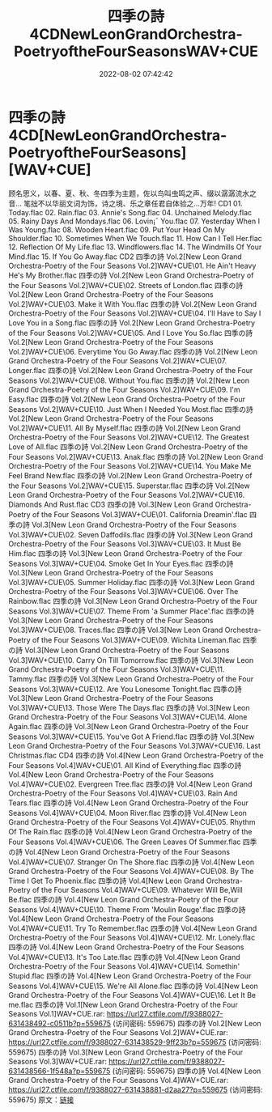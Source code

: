 ﻿---
title: 四季の詩4CDNewLeonGrandOrchestra-PoetryoftheFourSeasonsWAV+CUE
date: 2022-08-02 07:42:42
categories: 古典音乐、新世纪、纯音雅乐
tags: 纯音雅乐
---
# 四季の詩4CD[NewLeonGrandOrchestra-PoetryoftheFourSeasons][WAV+CUE]

顾名思义，以春、夏、秋、冬四季为主题，佐以鸟叫虫鸣之声、缀以潺潺流水之音...
笔拙不以华丽文词为饰，诗之境、乐之章任君自体验之...万年!
CD1
01.
Today.flac
02.
Rain.flac
03. Annie's
Song.flac
04. Unchained
Melody.flac
05. Rainy Days
And Mondays.flac
06. Lovin¡¯
You.flac
07. Yesterday
When I Was Young.flac
08. Wooden
Heart.flac
09. Put Your
Head On My Shoulder.flac
10. Sometimes
When We Touch.flac
11. How Can I
Tell Her.flac
12. Reflection
Of My Life.flac
13.
Windflowers.flac
14. The
Windmills Of Your Mind.flac
15. If You Go
Away.flac
CD2
四季の詩 Vol.2[New Leon
Grand Orchestra-Poetry of the Four Seasons Vol.2]WAV+CUE\01. He
Ain't Heavy He's My Brother.flac
四季の詩 Vol.2[New Leon
Grand Orchestra-Poetry of the Four Seasons Vol.2]WAV+CUE\02.
Streets of London.flac
四季の詩 Vol.2[New Leon
Grand Orchestra-Poetry of the Four Seasons Vol.2]WAV+CUE\03. Make
it With You.flac
四季の詩 Vol.2[New Leon
Grand Orchestra-Poetry of the Four Seasons Vol.2]WAV+CUE\04. I'll
Have to Say I Love You in a Song.flac
四季の詩 Vol.2[New Leon
Grand Orchestra-Poetry of the Four Seasons Vol.2]WAV+CUE\05. And I
Love You So.flac
四季の詩 Vol.2[New Leon
Grand Orchestra-Poetry of the Four Seasons Vol.2]WAV+CUE\06.
Everytime You Go Away.flac
四季の詩 Vol.2[New Leon
Grand Orchestra-Poetry of the Four Seasons Vol.2]WAV+CUE\07.
Longer.flac
四季の詩 Vol.2[New Leon
Grand Orchestra-Poetry of the Four Seasons Vol.2]WAV+CUE\08.
Without You.flac
四季の詩 Vol.2[New Leon
Grand Orchestra-Poetry of the Four Seasons Vol.2]WAV+CUE\09. I'm
Easy.flac
四季の詩 Vol.2[New Leon
Grand Orchestra-Poetry of the Four Seasons Vol.2]WAV+CUE\10. Just
When I Needed You Most.flac
四季の詩 Vol.2[New Leon
Grand Orchestra-Poetry of the Four Seasons Vol.2]WAV+CUE\11. All By
Myself.flac
四季の詩 Vol.2[New Leon
Grand Orchestra-Poetry of the Four Seasons Vol.2]WAV+CUE\12. The
Greatest Love of All.flac
四季の詩 Vol.2[New Leon
Grand Orchestra-Poetry of the Four Seasons Vol.2]WAV+CUE\13.
Anak.flac
四季の詩 Vol.2[New Leon
Grand Orchestra-Poetry of the Four Seasons Vol.2]WAV+CUE\14. You
Make Me Feel Brand New.flac
四季の詩 Vol.2[New Leon
Grand Orchestra-Poetry of the Four Seasons Vol.2]WAV+CUE\15.
Superstar.flac
四季の詩 Vol.2[New Leon
Grand Orchestra-Poetry of the Four Seasons Vol.2]WAV+CUE\16.
Diamonds And Rust.flac
CD3
四季の詩 Vol.3[New Leon Grand Orchestra-Poetry of the Four Seasons
Vol.3]WAV+CUE\01. California Dreamin'.flac
四季の詩 Vol.3[New Leon Grand Orchestra-Poetry of the Four Seasons
Vol.3]WAV+CUE\02. Seven Daffodils.flac
四季の詩 Vol.3[New Leon Grand Orchestra-Poetry of the Four Seasons
Vol.3]WAV+CUE\03. It Must Be Him.flac
四季の詩 Vol.3[New Leon Grand Orchestra-Poetry of the Four Seasons
Vol.3]WAV+CUE\04. Smoke Get In Your Eyes.flac
四季の詩 Vol.3[New Leon Grand Orchestra-Poetry of the Four Seasons
Vol.3]WAV+CUE\05. Summer Holiday.flac
四季の詩 Vol.3[New Leon Grand Orchestra-Poetry of the Four Seasons
Vol.3]WAV+CUE\06. Over The Rainbow.flac
四季の詩 Vol.3[New Leon Grand Orchestra-Poetry of the Four Seasons
Vol.3]WAV+CUE\07. Theme From 'a Summer Place'.flac
四季の詩 Vol.3[New Leon Grand Orchestra-Poetry of the Four Seasons
Vol.3]WAV+CUE\08. Traces.flac
四季の詩 Vol.3[New Leon Grand Orchestra-Poetry of the Four Seasons
Vol.3]WAV+CUE\09. Wichita Lineman.flac
四季の詩 Vol.3[New Leon Grand Orchestra-Poetry of the Four Seasons
Vol.3]WAV+CUE\10. Carry On Till Tomorrow.flac
四季の詩 Vol.3[New Leon Grand Orchestra-Poetry of the Four Seasons
Vol.3]WAV+CUE\11. Tammy.flac
四季の詩 Vol.3[New Leon Grand Orchestra-Poetry of the Four Seasons
Vol.3]WAV+CUE\12. Are You Lonesome Tonight.flac
四季の詩 Vol.3[New Leon Grand Orchestra-Poetry of the Four Seasons
Vol.3]WAV+CUE\13. Those Were The Days.flac
四季の詩 Vol.3[New Leon Grand Orchestra-Poetry of the Four Seasons
Vol.3]WAV+CUE\14. Alone Again.flac
四季の詩 Vol.3[New Leon Grand Orchestra-Poetry of the Four Seasons
Vol.3]WAV+CUE\15. You've Got A Friend.flac
四季の詩 Vol.3[New Leon Grand Orchestra-Poetry of the Four Seasons
Vol.3]WAV+CUE\16. Last Christmas.flac
CD4
四季の詩 Vol.4[New Leon Grand Orchestra-Poetry of the Four Seasons
Vol.4]WAV+CUE\01. All Kind of Everything.flac
四季の詩 Vol.4[New Leon Grand Orchestra-Poetry of the Four Seasons
Vol.4]WAV+CUE\02. Evergreen Tree.flac
四季の詩 Vol.4[New Leon Grand Orchestra-Poetry of the Four Seasons
Vol.4]WAV+CUE\03. Rain And Tears.flac
四季の詩 Vol.4[New Leon Grand Orchestra-Poetry of the Four Seasons
Vol.4]WAV+CUE\04. Moon River.flac
四季の詩 Vol.4[New Leon Grand Orchestra-Poetry of the Four Seasons
Vol.4]WAV+CUE\05. Rhythm Of The Rain.flac
四季の詩 Vol.4[New Leon Grand Orchestra-Poetry of the Four Seasons
Vol.4]WAV+CUE\06. The Green Leaves Of Summer.flac
四季の詩 Vol.4[New Leon Grand Orchestra-Poetry of the Four Seasons
Vol.4]WAV+CUE\07. Stranger On The Shore.flac
四季の詩 Vol.4[New Leon Grand Orchestra-Poetry of the Four Seasons
Vol.4]WAV+CUE\08. By The Time I Get To Phoenix.flac
四季の詩 Vol.4[New Leon Grand Orchestra-Poetry of the Four Seasons
Vol.4]WAV+CUE\09. Whatever Will Be,Will Be.flac
四季の詩 Vol.4[New Leon Grand Orchestra-Poetry of the Four Seasons
Vol.4]WAV+CUE\10. Theme From 'Moulin Rouge'.flac
四季の詩 Vol.4[New Leon Grand Orchestra-Poetry of the Four Seasons
Vol.4]WAV+CUE\11. Try To Remember.flac
四季の詩 Vol.4[New Leon Grand Orchestra-Poetry of the Four Seasons
Vol.4]WAV+CUE\12. Mr. Lonely.flac
四季の詩 Vol.4[New Leon Grand Orchestra-Poetry of the Four Seasons
Vol.4]WAV+CUE\13. It's Too Late.flac
四季の詩 Vol.4[New Leon Grand Orchestra-Poetry of the Four Seasons
Vol.4]WAV+CUE\14. Somethin' Stupid.flac
四季の詩 Vol.4[New Leon Grand Orchestra-Poetry of the Four Seasons
Vol.4]WAV+CUE\15. We're All Alone.flac
四季の詩 Vol.4[New Leon Grand Orchestra-Poetry of the Four Seasons
Vol.4]WAV+CUE\16. Let It Be me.flac
四季の詩 Vol.1[New Leon Grand
Orchestra-Poetry of the Four Seasons Vol.1]WAV+CUE.rar: https://url27.ctfile.com/f/9388027-631438492-c0511b?p=559675
(访问密码: 559675)
四季の詩 Vol.2[New Leon Grand Orchestra-Poetry of the Four Seasons
Vol.2]WAV+CUE.rar: https://url27.ctfile.com/f/9388027-631438529-9ff23b?p=559675
(访问密码: 559675)
四季の詩 Vol.3[New Leon Grand Orchestra-Poetry of the Four Seasons
Vol.3]WAV+CUE.rar: https://url27.ctfile.com/f/9388027-631438566-1f548a?p=559675
(访问密码: 559675)
四季の詩 Vol.4[New Leon Grand Orchestra-Poetry of the Four Seasons
Vol.4]WAV+CUE.rar: https://url27.ctfile.com/f/9388027-631438881-d2aa27?p=559675
(访问密码: 559675)
原文：[链接](https://blog.sina.com.cn/s/blog_1647c7e7601030ynm.html)